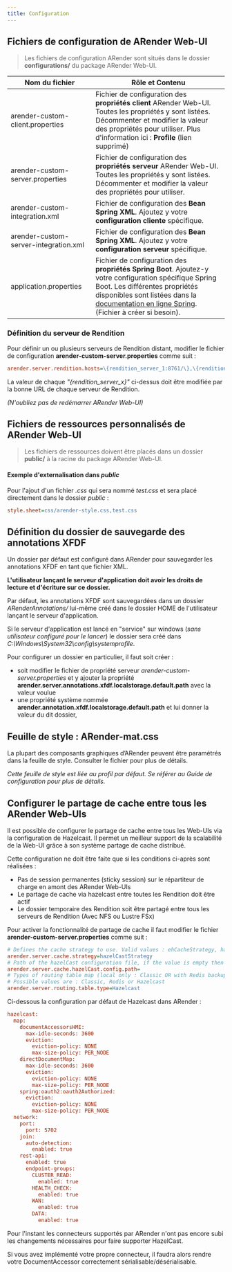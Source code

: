 ```yaml
---
title: Configuration
---
```


## Fichiers de configuration de ARender Web-UI

> Les fichiers de configuration ARender sont situés dans le dossier **configurations/** du package ARender Web-UI.

| Nom du fichier                        | Rôle et Contenu                                                                                                                                                                                                                                                                                                                       |
| ------------------------------------- | ------------------------------------------------------------------------------------------------------------------------------------------------------------------------------------------------------------------------------------------------------------------------------------------------------------------------------------- |
| arender-custom-client.properties      | Fichier de configuration des **propriétés client** ARender Web-UI. Toutes les propriétés y sont listées. Décommenter et modifier la valeur des propriétés pour utiliser. Plus d'information ici : **Profile** (lien supprimé)                                                  |
| arender-custom-server.properties      | Fichier de configuration des **propriétés serveur** ARender Web-UI. Toutes les propriétés y sont listées. Décommenter et modifier la valeur des propriétés pour utiliser.                                                                                                                                                             |
| arender-custom-integration.xml        | Fichier de configuration des **Bean Spring XML**. Ajoutez y votre **configuration cliente** spécifique.                                                                                                                                                                                                                               |
| arender-custom-server-integration.xml | Fichier de configuration des **Bean Spring XML**. Ajoutez y votre **configuration serveur** spécifique.                                                                                                                                                                                                                               |
| application.properties                | Fichier de configuration des **propriétés Spring Boot**. Ajoutez-y votre configuration spécifique Spring Boot. Les différentes propriétés disponibles sont listées dans la [documentation en ligne Spring]("https://docs.spring.io/spring-boot/docs/current/reference/html/application-properties.html"). (Fichier à créer si besoin).|

### Définition du serveur de Rendition

Pour définir un ou plusieurs serveurs de Rendition distant, modifier le fichier de configuration 
**arender-custom-server.properties** comme suit :


```cfg
arender.server.rendition.hosts=\{rendition_server_1:8761/\},\{rendition_server_2:8761/\},\{rendition_server_n:8761/\}
```


La valeur de chaque _"\{rendition_server_x\}"_ ci-dessus doit être modifiée par la bonne URL de chaque serveur de 
Rendition.

*(N'oubliez pas de redémarrer ARender Web-UI)*

## Fichiers de ressources personnalisés de ARender Web-UI

> Les fichiers de ressources doivent être placés dans un dossier **public/** à la racine du package ARender Web-UI.

#### Exemple d'externalisation dans *public*

Pour l'ajout d'un fichier *.css* qui sera nommé *test.css* et sera placé directement dans le dossier *public* :

<!-- Commentaire nettoyé -->

```cfg
style.sheet=css/arender-style.css,test.css
```


## Définition du dossier de sauvegarde des annotations XFDF

Un dossier par défaut est configuré dans ARender pour sauvegarder les
annotations XFDF en tant que fichier XML.

**L'utilisateur lançant le serveur d'application doit avoir les droits
de lecture et d'écriture sur ce dossier.**

Par défaut, les annotations XFDF sont sauvegardées dans un dossier
*ARenderAnnotations/* lui-même créé dans le dossier HOME de
l'utilisateur lançant le serveur d'application.

Si le serveur d'application est lancé en "service" sur
windows (*sans utilisateur configuré pour le lancer*) le dossier sera
créé dans _C:\Windows\System32\config\systemprofile_.

Pour configurer un dossier en particulier, il faut soit créer :

- soit modifier le fichier de propriété serveur
  *arender-custom-server.properties* et y ajouter la propriété
  **arender.server.annotations.xfdf.localstorage.default.path** avec
  la valeur voulue
- une propriété système nommée
  **arender.annotation.xfdf.localstorage.default.path** et lui donner
  la valeur du dit dossier,

## Feuille de style : ARender-mat.css

La plupart des composants graphiques d’ARender peuvent être paramétrés
dans la feuille de style. Consulter le fichier pour plus de détails.

*Cette feuille de style est liée au profil par défaut.
Se référer au Guide de configuration pour plus de détails.*


## Configurer le partage de cache entre tous les ARender Web-UIs

Il est possible de configurer le partage de cache entre tous les Web-UIs via la configuration de Hazelcast.
Il permet un meilleur support de la scalabilité de la Web-UI grâce à son système partage de cache distribué.

  Cette configuration ne doit être faite que si les conditions ci-après sont réalisées :
  * Pas de session permanentes (sticky session) sur le répartiteur de charge en amont des ARender Web-UIs
  * Le partage de cache via hazelcast entre toutes les Rendition doit être actif 
  * Le dossier temporaire des Rendition soit être partagé entre tous les serveurs de Rendition (Avec NFS ou Lustre FSx)

Pour activer la fonctionnalité de partage de cache il faut modifier le fichier 
**arender-custom-server.properties** comme suit :

<!-- Commentaire nettoyé -->

```cfg
# Defines the cache strategy to use. Valid values : ehCacheStrategy, hazelCastStrategy
arender.server.cache.strategy=hazelCastStrategy
# Path of the hazelCast configuration file, if the value is empty then the default one in the classpath will be used. 
arender.server.cache.hazelCast.config.path=
# Types of routing table map (local only : Classic OR with Redis backup : Redis OR with Hazelcast backup : Hazelcast)
# Possible values are : Classic, Redis or Hazelcast
arender.server.routing.table.type=Hazelcast
```


Ci-dessous la configuration par défaut de Hazelcast dans ARender :


```cfg
hazelcast:
  map:
    documentAccessorsHMI:
      max-idle-seconds: 3600
      eviction:
        eviction-policy: NONE
        max-size-policy: PER_NODE
    directDocumentMap:
      max-idle-seconds: 3600
      eviction:
        eviction-policy: NONE
        max-size-policy: PER_NODE
    spring:oauth2:oauth2Authorized:
      eviction:
        eviction-policy: NONE
        max-size-policy: PER_NODE
  network:
    port:
      port: 5702
    join:
      auto-detection:
        enabled: true
    rest-api:
      enabled: true
      endpoint-groups:
        CLUSTER_READ:
          enabled: true
        HEALTH_CHECK:
          enabled: true
        WAN:
          enabled: true
        DATA:
          enabled: true
```




Pour l'instant les connecteurs supportés par ARender n'ont pas encore subi les changements nécessaires pour faire supporter HazelCast.

Si vous avez implémenté votre propre connecteur, il faudra alors rendre votre DocumentAccessor correctement sérialisable/désérialisable.

